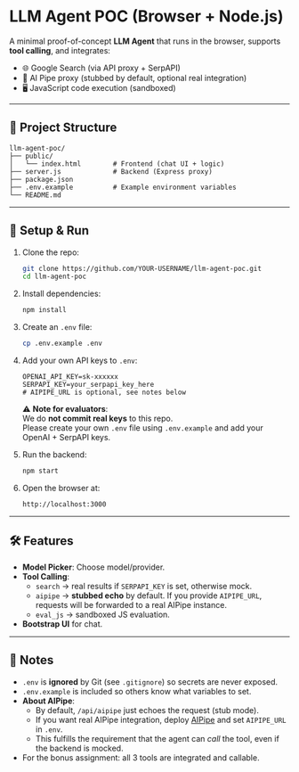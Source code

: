 # LLM Agent POC (Browser + Node.js)

A minimal proof-of-concept **LLM Agent** that runs in the browser, supports **tool calling**, and integrates:

- 🌐 Google Search (via API proxy + SerpAPI)
- 🔄 AI Pipe proxy (stubbed by default, optional real integration)
- 🖥️ JavaScript code execution (sandboxed)

---

## 📂 Project Structure
```
llm-agent-poc/
├── public/
│   └── index.html        # Frontend (chat UI + logic)
├── server.js             # Backend (Express proxy)
├── package.json
├── .env.example          # Example environment variables
└── README.md
```

---

## 🚀 Setup & Run

1. Clone the repo:
   ```bash
   git clone https://github.com/YOUR-USERNAME/llm-agent-poc.git
   cd llm-agent-poc
   ```

2. Install dependencies:
   ```bash
   npm install
   ```

3. Create an `.env` file:
   ```bash
   cp .env.example .env
   ```

4. Add your own API keys to `.env`:
   ```
   OPENAI_API_KEY=sk-xxxxxx
   SERPAPI_KEY=your_serpapi_key_here
   # AIPIPE_URL is optional, see notes below
   ```

   ⚠️ **Note for evaluators**:  
   We do **not commit real keys** to this repo.  
   Please create your own `.env` file using `.env.example` and add your OpenAI + SerpAPI keys.

5. Run the backend:
   ```bash
   npm start
   ```

6. Open the browser at:
   ```
   http://localhost:3000
   ```

---

## 🛠 Features
- **Model Picker**: Choose model/provider.
- **Tool Calling**:
  - `search` → real results if `SERPAPI_KEY` is set, otherwise mock.
  - `aipipe` → **stubbed echo** by default. If you provide `AIPIPE_URL`, requests will be forwarded to a real AIPipe instance.
  - `eval_js` → sandboxed JS evaluation.
- **Bootstrap UI** for chat.

---

## 📝 Notes
- `.env` is **ignored** by Git (see `.gitignore`) so secrets are never exposed.
- `.env.example` is included so others know what variables to set.
- **About AIPipe**:
  - By default, `/api/aipipe` just echoes the request (stub mode).
  - If you want real AIPipe integration, deploy [AIPipe](https://github.com/sanand0/aipipe) and set `AIPIPE_URL` in `.env`.
  - This fulfills the requirement that the agent can *call* the tool, even if the backend is mocked.
- For the bonus assignment: all 3 tools are integrated and callable.